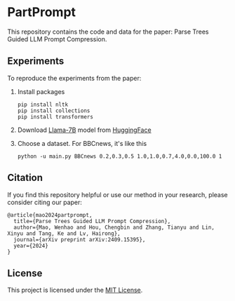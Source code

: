 # PartPrompt

This repository contains the code and data for the paper: Parse Trees Guided LLM Prompt Compression.

## Experiments

To reproduce the experiments from the paper:

1. Install packages

   ```
   pip install nltk
   pip install collections
   pip install transformers
   ```

2. Download [Llama-7B](https://huggingface.co/meta-llama/Llama-2-7b)  model from [HuggingFace](https://huggingface.co/)

3. Choose a dataset. For BBCnews, it's like this

   ```
   python -u main.py BBCnews 0.2,0.3,0.5 1.0,1.0,0.7,4.0,0.0,100.0 1
   ```

## Citation

If you find this repository helpful or use our method in your research, please consider citing our paper:

```
@article{mao2024partprompt,
  title={Parse Trees Guided LLM Prompt Compression},
  author={Mao, Wenhao and Hou, Chengbin and Zhang, Tianyu and Lin, Xinyu and Tang, Ke and Lv, Hairong},
  journal={arXiv preprint arXiv:2409.15395},
  year={2024}
}
```

## License

This project is licensed under the [MIT License](LICENSE).
